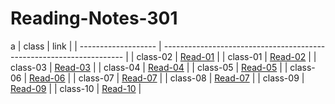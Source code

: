 # Reading-Notes-301


a
|       class         |                                   link                               |
| ------------------- | -------------------------------------------------------------------- |
| class-02            |  [Read-01](https://salehmmasri.github.io/Reading-Notes-301/class-01) |
| class-01            |  [Read-02](https://salehmmasri.github.io/Reading-Notes-301/class-02) |
| class-03            |  [Read-03](https://salehmmasri.github.io/Reading-Notes-301/class-03) |
| class-04            |  [Read-04](https://salehmmasri.github.io/Reading-Notes-301/class-04) |
| class-05            |  [Read-05](https://salehmmasri.github.io/Reading-Notes-301/class-05) |
| class-06            |  [Read-06](https://salehmmasri.github.io/Reading-Notes-301/class-06) |
| class-07            |  [Read-07](https://salehmmasri.github.io/Reading-Notes-301/class-07) |
| class-08            |  [Read-07](https://salehmmasri.github.io/Reading-Notes-301/class-07) |
| class-09            |  [Read-09](https://salehmmasri.github.io/Reading-Notes-301/class-09) |
| class-10            |  [Read-10](https://salehmmasri.github.io/Reading-Notes-301/class-10) |

